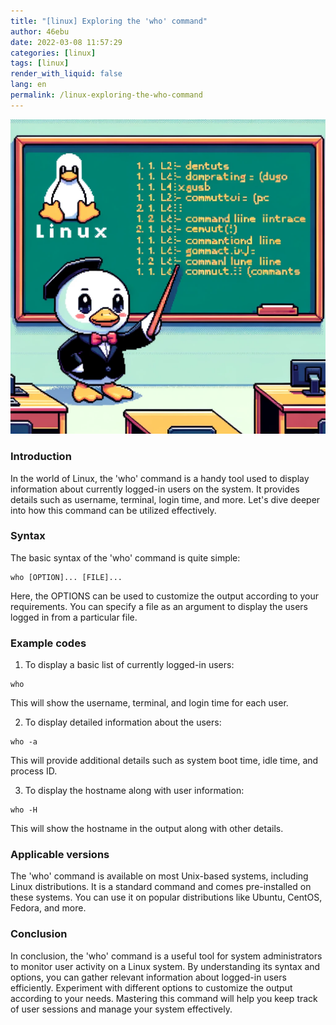 ```yaml
---
title: "[linux] Exploring the 'who' command"
author: 46ebu
date: 2022-03-08 11:57:29 
categories: [linux]
tags: [linux]
render_with_liquid: false
lang: en
permalink: /linux-exploring-the-who-command
---
```


![Intro](/assets/img/post/linux.png)
### Introduction 
In the world of Linux, the 'who' command is a handy tool used to display information about currently logged-in users on the system. It provides details such as username, terminal, login time, and more. Let's dive deeper into how this command can be utilized effectively.

### Syntax
The basic syntax of the 'who' command is quite simple:
```
who [OPTION]... [FILE]...
```
Here, the OPTIONS can be used to customize the output according to your requirements. You can specify a file as an argument to display the users logged in from a particular file.

### Example codes
1. To display a basic list of currently logged-in users:
```
who
```
This will show the username, terminal, and login time for each user.

2. To display detailed information about the users:
```
who -a
```
This will provide additional details such as system boot time, idle time, and process ID.

3. To display the hostname along with user information:
```
who -H
```
This will show the hostname in the output along with other details.

### Applicable versions
The 'who' command is available on most Unix-based systems, including Linux distributions. It is a standard command and comes pre-installed on these systems. You can use it on popular distributions like Ubuntu, CentOS, Fedora, and more.

### Conclusion
In conclusion, the 'who' command is a useful tool for system administrators to monitor user activity on a Linux system. By understanding its syntax and options, you can gather relevant information about logged-in users efficiently. Experiment with different options to customize the output according to your needs. Mastering this command will help you keep track of user sessions and manage your system effectively.